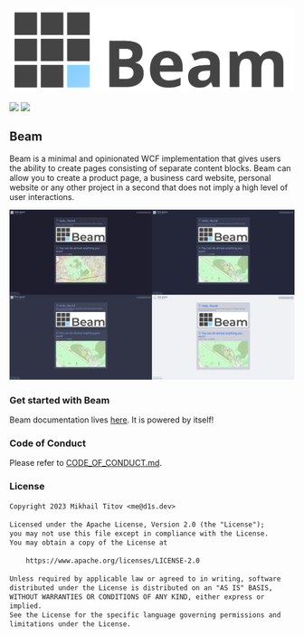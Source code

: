 [![](./img/banner.svg)](https://github.com/d1snin/beam)

[![](https://github.com/d1snin/beam/actions/workflows/build.yml/badge.svg)](https://github.com/d1snin/beam/actions/workflows/build.yml)
[![](https://maven.d1s.dev/api/badge/latest/releases/dev/d1s/beam/beam-client?color=40c14a&name=maven.d1s.dev&prefix=v)](https://maven.d1s.dev/#/releases/dev/d1s/beam)

## Beam

Beam is a minimal and opinionated WCF implementation that gives users the ability to create pages consisting of separate
content blocks.
Beam can allow you to create a product page, a business card website, personal website or any other project in a second
that does not imply a high level of user interactions.

[![](./img/preview.svg)](https://github.com/d1snin/beam)

### Get started with Beam

Beam documentation lives [here](https://beam.d1s.dev). It is powered by itself!

### Code of Conduct

Please refer to [CODE_OF_CONDUCT.md](./CODE_OF_CONDUCT.md).

### License

```
Copyright 2023 Mikhail Titov <me@d1s.dev>

Licensed under the Apache License, Version 2.0 (the "License");
you may not use this file except in compliance with the License.
You may obtain a copy of the License at

    https://www.apache.org/licenses/LICENSE-2.0

Unless required by applicable law or agreed to in writing, software
distributed under the License is distributed on an "AS IS" BASIS,
WITHOUT WARRANTIES OR CONDITIONS OF ANY KIND, either express or implied.
See the License for the specific language governing permissions and
limitations under the License.
```